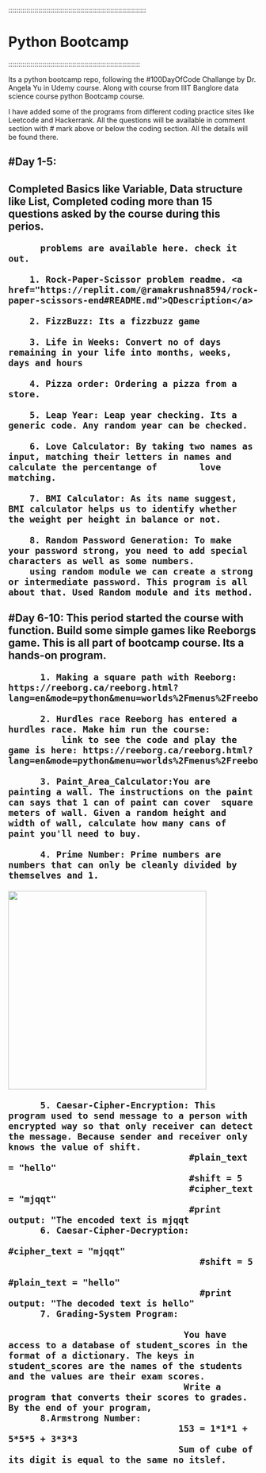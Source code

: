 :::::::::::::::::::::::::::::::::::::::::::::::::::::::::::::::::::::<h1><b>Python Bootcamp</b></h1>::::::::::::::::::::::::::::::::::::::::::::::::::::::::::::::::::


Its a python bootcamp repo, following the #100DayOfCode Challange by Dr. Angela Yu in Udemy course. Along with 
course from IIIT Banglore data science course python Bootcamp course.

I have added some of the programs from different coding practice sites like Leetcode and Hackerrank.
All the questions will be available in comment section with # mark above or below the coding section. All the details will be found there.

<h2>#Day 1-5:<h2> Completed Basics like Variable, Data structure like List, Completed coding more than 15 questions asked by the course during this perios.

          problems are available here. check it out.
          
        1. Rock-Paper-Scissor problem readme. <a href="https://replit.com/@ramakrushna8594/rock-paper-scissors-end#README.md">QDescription</a> 

        2. FizzBuzz: Its a fizzbuzz game

        3. Life in Weeks: Convert no of days remaining in your life into months, weeks, days and hours
        
        4. Pizza order: Ordering a pizza from a store.

        5. Leap Year: Leap year checking. Its a generic code. Any random year can be checked.

        6. Love Calculator: By taking two names as input, matching their letters in names and calculate the percentange of        love matching.

        7. BMI Calculator: As its name suggest, BMI calculator helps us to identify whether the weight per height in balance or not. 

        8. Random Password Generation: To make your password strong, you need to add special characters as well as some numbers.
        using random module we can create a strong or intermediate password. This program is all about that. Used Random module and its method. 

<h2>#Day 6-10: This period started the course with function. Build some simple games like Reeborgs game. This is all part of bootcamp course. Its a hands-on program. 
          
          1. Making a square path with Reeborg: https://reeborg.ca/reeborg.html?lang=en&mode=python&menu=worlds%2Fmenus%2Freeborg_intro_en.json&name=Alone&url=worlds%2Ftutorial_en%2Falone.json
          
          2. Hurdles race Reeborg has entered a hurdles race. Make him run the course:
              link to see the code and play the game is here: https://reeborg.ca/reeborg.html?                lang=en&mode=python&menu=worlds%2Fmenus%2Freeborg_intro_en.json&name=Hurdle%201&url=worlds%2Ftutorial_en%2Fhurdle1.json

          3. Paint_Area_Calculator:You are painting a wall. The instructions on the paint can says that 1 can of paint can cover  square meters of wall. Given a random height and width of wall, calculate how many cans of paint you'll need to buy.

          4. Prime Number: Prime numbers are numbers that can only be cleanly divided by themselves and 1.
          
<img src="https://images-na.ssl-images-amazon.com/images/I/61K6UvP2XxL.png" width="400"/>

          5. Caesar-Cipher-Encryption: This program used to send message to a person with encrypted way so that only receiver can detect the message. Because sender and receiver only knows the value of shift.
                                      #plain_text = "hello"
                                      #shift = 5
                                      #cipher_text = "mjqqt"
                                      #print output: "The encoded text is mjqqt
          6. Caesar-Cipher-Decryption:
                                        #cipher_text = "mjqqt"
                                        #shift = 5
                                        #plain_text = "hello"
                                        #print output: "The decoded text is hello"
          7. Grading-System Program:
          
                                     You have access to a database of student_scores in the format of a dictionary. The keys in  student_scores are the names of the students and the values are their exam scores.
                                     Write a program that converts their scores to grades. By the end of your program, 
          8.Armstrong Number: 
                                    153 = 1*1*1 + 5*5*5 + 3*3*3
                                    Sum of cube of its digit is equal to the same no itslef.



</h2>
